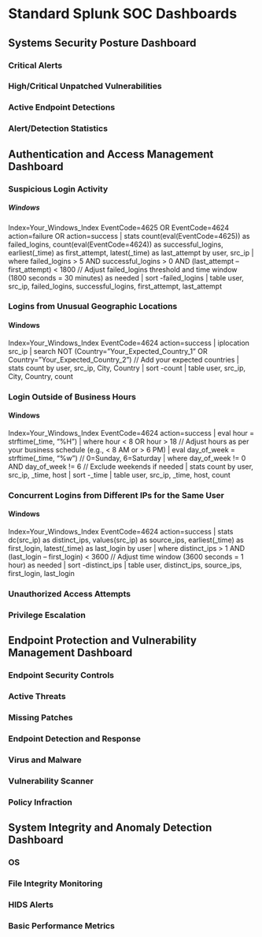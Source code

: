# Standard Splunk SOC Dashboards

## Systems Security Posture Dashboard

### Critical Alerts

### High/Critical Unpatched Vulnerabilities

### Active Endpoint Detections

### Alert/Detection Statistics

## Authentication and Access Management Dashboard

### Suspicious Login Activity

##### Windows

Index=Your_Windows_Index EventCode=4625 OR EventCode=4624 action=failure OR action=success
| stats count(eval(EventCode=4625)) as failed_logins, count(eval(EventCode=4624)) as successful_logins, earliest(_time) as first_attempt, latest(_time) as last_attempt by user, src_ip
| where failed_logins > 5 AND successful_logins > 0 AND (last_attempt – first_attempt) < 1800  // Adjust failed_logins threshold and time window (1800 seconds = 30 minutes) as needed
| sort -failed_logins
| table user, src_ip, failed_logins, successful_logins, first_attempt, last_attempt

### Logins from Unusual Geographic Locations

#### Windows

Index=Your_Windows_Index EventCode=4624 action=success
| iplocation src_ip
| search NOT (Country=”Your_Expected_Country_1” OR Country=”Your_Expected_Country_2”) // Add your expected countries
| stats count by user, src_ip, City, Country
| sort -count
| table user, src_ip, City, Country, count

### Login Outside of Business Hours

#### Windows

Index=Your_Windows_Index EventCode=4624 action=success
| eval hour = strftime(_time, “%H”)
| where hour < 8 OR hour > 18 // Adjust hours as per your business schedule (e.g., < 8 AM or > 6 PM)
| eval day_of_week = strftime(_time, “%w”) // 0=Sunday, 6=Saturday
| where day_of_week != 0 AND day_of_week != 6 // Exclude weekends if needed
| stats count by user, src_ip, _time, host
| sort -_time
| table user, src_ip, _time, host, count

### Concurrent Logins from Different IPs for the Same User

#### Windows

Index=Your_Windows_Index EventCode=4624 action=success
| stats dc(src_ip) as distinct_ips, values(src_ip) as source_ips, earliest(_time) as first_login, latest(_time) as last_login by user
| where distinct_ips > 1 AND (last_login – first_login) < 3600 // Adjust time window (3600 seconds = 1 hour) as needed
| sort -distinct_ips
| table user, distinct_ips, source_ips, first_login, last_login

### Unauthorized Access Attempts

### Privilege Escalation

## Endpoint Protection and Vulnerability Management Dashboard

### Endpoint Security Controls

### Active Threats

### Missing Patches

### Endpoint Detection and Response

### Virus and Malware

### Vulnerability Scanner

### Policy Infraction

## System Integrity and Anomaly Detection Dashboard

### OS

### File Integrity Monitoring

### HIDS Alerts

### Basic Performance Metrics
